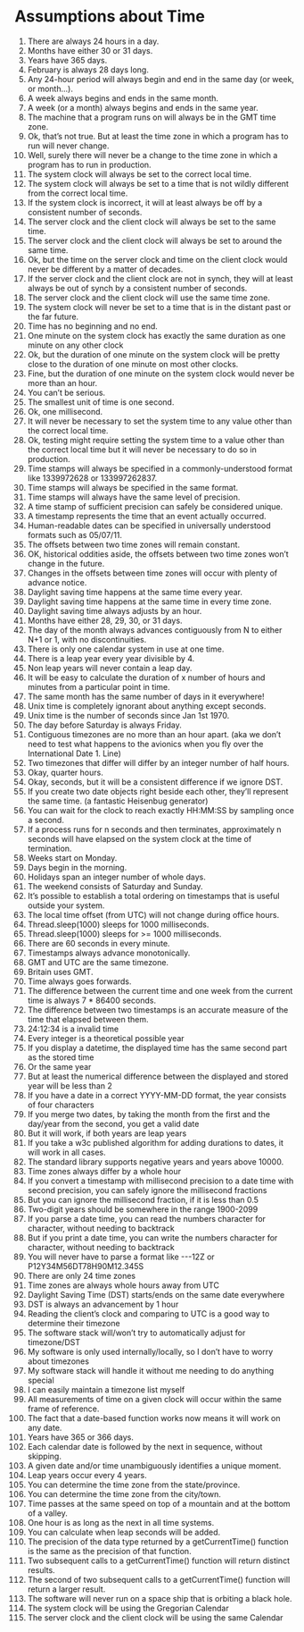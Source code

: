 Assumptions about Time
==========

1. There are always 24 hours in a day.
2. Months have either 30 or 31 days.
3. Years have 365 days.
4. February is always 28 days long.
5. Any 24-hour period will always begin and end in the same day (or week, or month...).
6. A week always begins and ends in the same month.
7. A week (or a month) always begins and ends in the same year.
8. The machine that a program runs on will always be in the GMT time zone.
9. Ok, that’s not true. But at least the time zone in which a program has to run will never change.
10. Well, surely there will never be a change to the time zone in which a program has to run in production.
11. The system clock will always be set to the correct local time.
12. The system clock will always be set to a time that is not wildly different from the correct local time.
13. If the system clock is incorrect, it will at least always be off by a consistent number of seconds.
14. The server clock and the client clock will always be set to the same time.
15. The server clock and the client clock will always be set to around the same time.
16. Ok, but the time on the server clock and time on the client clock would never be different by a matter of decades.
17. If the server clock and the client clock are not in synch, they will at least always be out of synch by a consistent number of seconds.
18. The server clock and the client clock will use the same time zone.
19. The system clock will never be set to a time that is in the distant past or the far future.
20. Time has no beginning and no end.
21. One minute on the system clock has exactly the same duration as one minute on any other clock
22. Ok, but the duration of one minute on the system clock will be pretty close to the duration of one minute on most other clocks.
23. Fine, but the duration of one minute on the system clock would never be more than an hour.
24. You can’t be serious.
25. The smallest unit of time is one second.
26. Ok, one millisecond.
27. It will never be necessary to set the system time to any value other than the correct local time.
28. Ok, testing might require setting the system time to a value other than the correct local time but it will never be necessary to do so in production.
29. Time stamps will always be specified in a commonly-understood format like 1339972628 or 133997262837.
30. Time stamps will always be specified in the same format.
31. Time stamps will always have the same level of precision.
32. A time stamp of sufficient precision can safely be considered unique.
33. A timestamp represents the time that an event actually occurred.
34. Human-readable dates can be specified in universally understood formats such as 05/07/11.
35. The offsets between two time zones will remain constant.
36. OK, historical oddities aside, the offsets between two time zones won’t change in the future.
37. Changes in the offsets between time zones will occur with plenty of advance notice.
38. Daylight saving time happens at the same time every year.
39. Daylight saving time happens at the same time in every time zone.
40. Daylight saving time always adjusts by an hour.
41. Months have either 28, 29, 30, or 31 days.
42. The day of the month always advances contiguously from N to either N+1 or 1, with no discontinuities.
43. There is only one calendar system in use at one time.
44. There is a leap year every year divisible by 4.
45. Non leap years will never contain a leap day.
46. It will be easy to calculate the duration of x number of hours and minutes from a particular point in time.
47. The same month has the same number of days in it everywhere!
48. Unix time is completely ignorant about anything except seconds.
49. Unix time is the number of seconds since Jan 1st 1970.
50. The day before Saturday is always Friday.
51. Contiguous timezones are no more than an hour apart. (aka we don’t need to test what happens to the avionics when you fly over the International Date 1. Line)
52. Two timezones that differ will differ by an integer number of half hours.
53. Okay, quarter hours.
54. Okay, seconds, but it will be a consistent difference if we ignore DST.
55. If you create two date objects right beside each other, they’ll represent the same time. (a fantastic Heisenbug generator)
56. You can wait for the clock to reach exactly HH:MM:SS by sampling once a second.
57. If a process runs for n seconds and then terminates, approximately n seconds will have elapsed on the system clock at the time of termination.
58. Weeks start on Monday.
59. Days begin in the morning.
60. Holidays span an integer number of whole days.
61. The weekend consists of Saturday and Sunday.
62. It’s possible to establish a total ordering on timestamps that is useful outside your system.
63. The local time offset (from UTC) will not change during office hours.
64. Thread.sleep(1000) sleeps for 1000 milliseconds.
65. Thread.sleep(1000) sleeps for >= 1000 milliseconds.
66. There are 60 seconds in every minute.
67. Timestamps always advance monotonically.
68. GMT and UTC are the same timezone.
69. Britain uses GMT.
70. Time always goes forwards.
71. The difference between the current time and one week from the current time is always 7 * 86400 seconds.
72. The difference between two timestamps is an accurate measure of the time that elapsed between them.
73. 24:12:34 is a invalid time
74. Every integer is a theoretical possible year
75. If you display a datetime, the displayed time has the same second part as the stored time
76. Or the same year
77. But at least the numerical difference between the displayed and stored year will be less than 2
78. If you have a date in a correct YYYY-MM-DD format, the year consists of four characters
79. If you merge two dates, by taking the month from the first and the day/year from the second, you get a valid date
80. But it will work, if both years are leap years
81. If you take a w3c published algorithm for adding durations to dates, it will work in all cases.
82. The standard library supports negative years and years above 10000.
83. Time zones always differ by a whole hour
84. If you convert a timestamp with millisecond precision to a date time with second precision, you can safely ignore the millisecond fractions
85. But you can ignore the millisecond fraction, if it is less than 0.5
86. Two-digit years should be somewhere in the range 1900-2099
87. If you parse a date time, you can read the numbers character for character, without needing to backtrack
88. But if you print a date time, you can write the numbers character for character, without needing to backtrack
89. You will never have to parse a format like ---12Z or P12Y34M56DT78H90M12.345S
90. There are only 24 time zones
91. Time zones are always whole hours away from UTC
92. Daylight Saving Time (DST) starts/ends on the same date everywhere
93. DST is always an advancement by 1 hour
94. Reading the client’s clock and comparing to UTC is a good way to determine their timezone
95. The software stack will/won’t try to automatically adjust for timezone/DST
96. My software is only used internally/locally, so I don’t have to worry about timezones
97. My software stack will handle it without me needing to do anything special
98. I can easily maintain a timezone list myself
99. All measurements of time on a given clock will occur within the same frame of reference.
100. The fact that a date-based function works now means it will work on any date.
101. Years have 365 or 366 days.
102. Each calendar date is followed by the next in sequence, without skipping.
103. A given date and/or time unambiguously identifies a unique moment.
104. Leap years occur every 4 years.
105. You can determine the time zone from the state/province.
106. You can determine the time zone from the city/town.
107. Time passes at the same speed on top of a mountain and at the bottom of a valley.
108. One hour is as long as the next in all time systems.
109. You can calculate when leap seconds will be added.
110. The precision of the data type returned by a getCurrentTime() function is the same as the precision of that function.
111. Two subsequent calls to a getCurrentTime() function will return distinct results.
112. The second of two subsequent calls to a getCurrentTime() function will return a larger result.
113. The software will never run on a space ship that is orbiting a black hole.
114. The system clock will be using the Gregorian Calendar
115. The server clock and the client clock will be using the same Calendar
